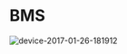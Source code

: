 # BMS

![device-2017-01-26-181912](https://cloud.githubusercontent.com/assets/25352450/22331906/0263ffe8-e3f4-11e6-96eb-530684a7fa0c.png)
